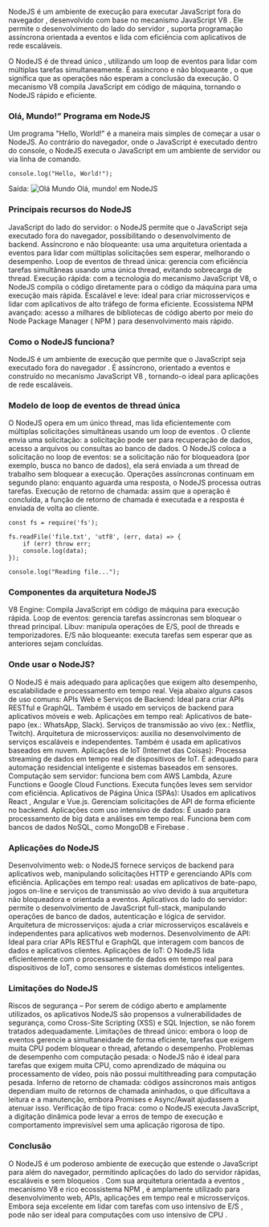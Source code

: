 NodeJS é um ambiente de execução para executar JavaScript fora do navegador , desenvolvido com base no mecanismo JavaScript V8 . Ele permite o desenvolvimento do lado do servidor , suporta programação assíncrona orientada a eventos e lida com eficiência com aplicativos de rede escaláveis.

O NodeJS é de thread único , utilizando um loop de eventos para lidar com múltiplas tarefas simultaneamente.
É assíncrono e não bloqueante , o que significa que as operações não esperam a conclusão da execução.
O mecanismo V8 compila JavaScript em código de máquina, tornando o NodeJS rápido e eficiente.

### Olá, Mundo!” Programa em NodeJS
Um programa "Hello, World!" é a maneira mais simples de começar a usar o NodeJS. Ao contrário do navegador, onde o JavaScript é executado dentro do console, o NodeJS executa o JavaScript em um ambiente de servidor ou via linha de comando.

```
console.log("Hello, World!");
```

Saída:
![Olá Mundo](https://media.geeksforgeeks.org/wp-content/uploads/20250221160505357131/helloworld.png)
Olá, mundo! em NodeJS


### Principais recursos do NodeJS
JavaScript do lado do servidor: o NodeJS permite que o JavaScript seja executado fora do navegador, possibilitando o desenvolvimento de backend.
Assíncrono e não bloqueante: usa uma arquitetura orientada a eventos para lidar com múltiplas solicitações sem esperar, melhorando o desempenho.
Loop de eventos de thread única: gerencia com eficiência tarefas simultâneas usando uma única thread, evitando sobrecarga de thread.
Execução rápida: com a tecnologia do mecanismo JavaScript V8, o NodeJS compila o código diretamente para o código da máquina para uma execução mais rápida.
Escalável e leve: ideal para criar microsserviços e lidar com aplicativos de alto tráfego de forma eficiente.
Ecossistema NPM avançado: acesso a milhares de bibliotecas de código aberto por meio do Node Package Manager ( NPM ) para desenvolvimento mais rápido.

### Como o NodeJS funciona?
NodeJS é um ambiente de execução que permite que o JavaScript seja executado fora do navegador . É assíncrono, orientado a eventos e construído no mecanismo JavaScript V8 , tornando-o ideal para aplicações de rede escaláveis.

### Modelo de loop de eventos de thread única
O NodeJS opera em um único thread, mas lida eficientemente com múltiplas solicitações simultâneas usando um loop de eventos .
O cliente envia uma solicitação: a solicitação pode ser para recuperação de dados, acesso a arquivos ou consultas ao banco de dados.
O NodeJS coloca a solicitação no loop de eventos: se a solicitação não for bloqueadora (por exemplo, busca no banco de dados), ela será enviada a um thread de trabalho sem bloquear a execução.
Operações assíncronas continuam em segundo plano: enquanto aguarda uma resposta, o NodeJS processa outras tarefas.
Execução de retorno de chamada: assim que a operação é concluída, a função de retorno de chamada é executada e a resposta é enviada de volta ao cliente.

```node
const fs = require('fs');

fs.readFile('file.txt', 'utf8', (err, data) => {
    if (err) throw err;
    console.log(data); 
});

console.log("Reading file...");
```

### Componentes da arquitetura NodeJS
V8 Engine: Compila JavaScript em código de máquina para execução rápida.
Loop de eventos: gerencia tarefas assíncronas sem bloquear o thread principal.
Libuv: manipula operações de E/S, pool de threads e temporizadores.
E/S não bloqueante: executa tarefas sem esperar que as anteriores sejam concluídas.

### Onde usar o NodeJS?
O NodeJS é mais adequado para aplicações que exigem alto desempenho, escalabilidade e processamento em tempo real. Veja abaixo alguns casos de uso comuns:
APIs Web e Serviços de Backend: Ideal para criar APIs RESTful e GraphQL. Também é usado em serviços de backend para aplicativos móveis e web.
Aplicações em tempo real: Aplicativos de bate-papo (ex.: WhatsApp, Slack). Serviços de transmissão ao vivo (ex.: Netflix, Twitch).
Arquitetura de microsserviços: auxilia no desenvolvimento de serviços escaláveis e independentes. Também é usada em aplicativos baseados em nuvem.
Aplicações de IoT (Internet das Coisas): Processa streaming de dados em tempo real de dispositivos de IoT. É adequado para automação residencial inteligente e sistemas baseados em sensores.
Computação sem servidor: funciona bem com AWS Lambda, Azure Functions e Google Cloud Functions. Executa funções leves sem servidor com eficiência.
Aplicativos de Página Única (SPAs): Usados em aplicativos React , Angular e Vue.js. Gerenciam solicitações de API de forma eficiente no backend.
Aplicações com uso intensivo de dados: É usado para processamento de big data e análises em tempo real. Funciona bem com bancos de dados NoSQL, como MongoDB e Firebase .

### Aplicações do NodeJS
Desenvolvimento web: o NodeJS fornece serviços de backend para aplicativos web, manipulando solicitações HTTP e gerenciando APIs com eficiência.
Aplicações em tempo real: usadas em aplicativos de bate-papo, jogos on-line e serviços de transmissão ao vivo devido à sua arquitetura não bloqueadora e orientada a eventos.
Aplicativos do lado do servidor: permite o desenvolvimento de JavaScript full-stack, manipulando operações de banco de dados, autenticação e lógica de servidor.
Arquitetura de microsserviços: ajuda a criar microsserviços escaláveis e independentes para aplicativos web modernos.
Desenvolvimento de API: Ideal para criar APIs RESTful e GraphQL que interagem com bancos de dados e aplicativos clientes.
Aplicações de IoT: O NodeJS lida eficientemente com o processamento de dados em tempo real para dispositivos de IoT, como sensores e sistemas domésticos inteligentes.

### Limitações do NodeJS
Riscos de segurança – Por serem de código aberto e amplamente utilizados, os aplicativos NodeJS são propensos a vulnerabilidades de segurança, como Cross-Site Scripting (XSS) e SQL Injection, se não forem tratados adequadamente.
Limitações de thread único: embora o loop de eventos gerencie a simultaneidade de forma eficiente, tarefas que exigem muita CPU podem bloquear o thread, afetando o desempenho.
Problemas de desempenho com computação pesada: o NodeJS não é ideal para tarefas que exigem muita CPU, como aprendizado de máquina ou processamento de vídeo, pois não possui multithreading para computação pesada.
Inferno de retorno de chamada: códigos assíncronos mais antigos dependiam muito de retornos de chamada aninhados, o que dificultava a leitura e a manutenção, embora Promises e Async/Await ajudassem a atenuar isso.
Verificação de tipo fraca: como o NodeJS executa JavaScript, a digitação dinâmica pode levar a erros de tempo de execução e comportamento imprevisível sem uma aplicação rigorosa de tipo.

### Conclusão
O NodeJS é um poderoso ambiente de execução que estende o JavaScript para além do navegador, permitindo aplicações do lado do servidor rápidas, escaláveis e sem bloqueios . Com sua arquitetura orientada a eventos , mecanismo V8 e rico ecossistema NPM , é amplamente utilizado para desenvolvimento web, APIs, aplicações em tempo real e microsserviços. Embora seja excelente em lidar com tarefas com uso intensivo de E/S , pode não ser ideal para computações com uso intensivo de CPU .

